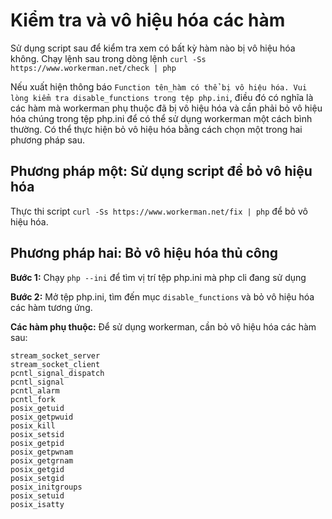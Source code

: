 # Kiểm tra và vô hiệu hóa các hàm

Sử dụng script sau để kiểm tra xem có bất kỳ hàm nào bị vô hiệu hóa không. Chạy lệnh sau trong dòng lệnh `curl -Ss https://www.workerman.net/check | php`

Nếu xuất hiện thông báo `Function tên_hàm có thể bị vô hiệu hóa. Vui lòng kiểm tra disable_functions trong tệp php.ini`, điều đó có nghĩa là các hàm mà workerman phụ thuộc đã bị vô hiệu hóa và cần phải bỏ vô hiệu hóa chúng trong tệp php.ini để có thể sử dụng workerman một cách bình thường.
Có thể thực hiện bỏ vô hiệu hóa bằng cách chọn một trong hai phương pháp sau.

## Phương pháp một: Sử dụng script để bỏ vô hiệu hóa

Thực thi script `curl -Ss https://www.workerman.net/fix | php` để bỏ vô hiệu hóa.

## Phương pháp hai: Bỏ vô hiệu hóa thủ công

**Bước 1:** Chạy `php --ini` để tìm vị trí tệp php.ini mà php cli đang sử dụng

**Bước 2:** Mở tệp php.ini, tìm đến mục `disable_functions` và bỏ vô hiệu hóa các hàm tương ứng.

**Các hàm phụ thuộc:**
Để sử dụng workerman, cần bỏ vô hiệu hóa các hàm sau:
```
stream_socket_server
stream_socket_client
pcntl_signal_dispatch
pcntl_signal
pcntl_alarm
pcntl_fork
posix_getuid
posix_getpwuid
posix_kill
posix_setsid
posix_getpid
posix_getpwnam
posix_getgrnam
posix_getgid
posix_setgid
posix_initgroups
posix_setuid
posix_isatty
```
